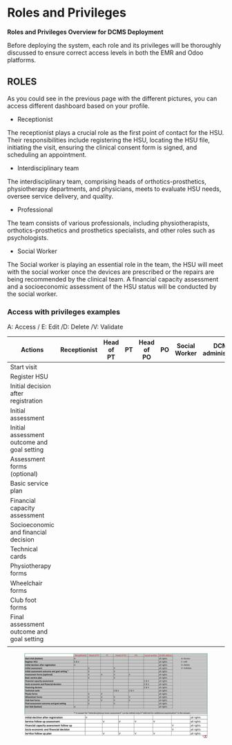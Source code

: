 # Roles and Privileges

**Roles and Privileges Overview for DCMS Deployment**

Before deploying the system, each role and its privileges will be thoroughly discussed to ensure correct access levels in both the EMR and Odoo platforms.

## ROLES

As you could see in the previous page with the different pictures, you can access different dashboard based on your profile.

* Receptionist

The receptionist plays a crucial role as the first point of contact for the HSU. Their responsibilities include registering the HSU, locating the HSU file, initiating the visit, ensuring the clinical consent form is signed, and scheduling an appointment.&#x20;

* Interdisciplinary team

The interdisciplinary team, comprising heads of orthotics-prosthetics, physiotherapy departments, and physicians, meets to evaluate HSU needs, oversee service delivery, and quality.

* Professional&#x20;

The team consists of various professionals, including physiotherapists, orthotics-prosthetics and prosthetics specialists, and other roles such as psychologists.&#x20;

* Social Worker&#x20;

The Social worker is playing an essential role in the team, the HSU will meet with the social worker once the devices are prescribed or the repairs are being recommended by the clinical team. A financial capacity assessment and a socioeconomic assessment of the HSU status will be conducted by the social worker.&#x20;

### Access with privileges examples

A: Access / E: Edit /D: Delete /V: Validate&#x20;

<table><thead><tr><th width="224.60003662109375">Actions</th><th>Receptionist </th><th>Head of PT</th><th>PT</th><th>Head of PO</th><th>PO</th><th>Social Worker </th><th width="167.0999755859375">DCMS administrator</th><th></th><th></th></tr></thead><tbody><tr><td>Start visit</td><td></td><td></td><td></td><td></td><td></td><td></td><td></td><td></td><td></td></tr><tr><td>Register HSU</td><td></td><td></td><td></td><td></td><td></td><td></td><td></td><td></td><td></td></tr><tr><td>Initial decision after registration</td><td></td><td></td><td></td><td></td><td></td><td></td><td></td><td></td><td></td></tr><tr><td>Initial assessment</td><td></td><td></td><td></td><td></td><td></td><td></td><td></td><td></td><td></td></tr><tr><td>Initial assessment outcome and goal setting</td><td></td><td></td><td></td><td></td><td></td><td></td><td></td><td></td><td></td></tr><tr><td>Assessment forms (optional)</td><td></td><td></td><td></td><td></td><td></td><td></td><td></td><td></td><td></td></tr><tr><td>Basic service plan</td><td></td><td></td><td></td><td></td><td></td><td></td><td></td><td></td><td></td></tr><tr><td>Financial capacity assessment</td><td></td><td></td><td></td><td></td><td></td><td></td><td></td><td></td><td></td></tr><tr><td>Socioeconomic and financial decision</td><td></td><td></td><td></td><td></td><td></td><td></td><td></td><td></td><td></td></tr><tr><td>Technical cards</td><td></td><td></td><td></td><td></td><td></td><td></td><td></td><td></td><td></td></tr><tr><td>Physiotherapy forms</td><td></td><td></td><td></td><td></td><td></td><td></td><td></td><td></td><td></td></tr><tr><td>Wheelchair forms</td><td></td><td></td><td></td><td></td><td></td><td></td><td></td><td></td><td></td></tr><tr><td>Club foot forms</td><td></td><td></td><td></td><td></td><td></td><td></td><td></td><td></td><td></td></tr><tr><td>Final assessment outcome and goal setting </td><td></td><td></td><td></td><td></td><td></td><td></td><td></td><td></td><td></td></tr><tr><td></td><td></td><td></td><td></td><td></td><td></td><td></td><td></td><td></td><td></td></tr></tbody></table>

<figure><img src="../../.gitbook/assets/image (21).png" alt=""><figcaption></figcaption></figure>

